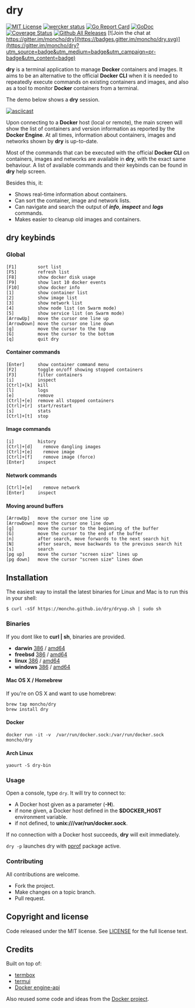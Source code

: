 # dry

[![MIT License](https://img.shields.io/github/license/mashape/apistatus.svg)](https://github.com/moncho/dryblob/master/LICENSE)
[![wercker status](https://app.wercker.com/status/66c3ab71a46c0c8841f34a526fc23189/s/master "wercker status")](https://app.wercker.com/project/bykey/66c3ab71a46c0c8841f34a526fc23189)
[![Go Report Card](https://goreportcard.com/badge/github.com/moncho/dry)](https://goreportcard.com/report/github.com/moncho/dry)
[![GoDoc](https://godoc.org/github.com/moncho/dry?status.svg)](https://godoc.org/github.com/moncho/dry)
[![Coverage Status](https://coveralls.io/repos/github/moncho/dry/badge.svg)](https://coveralls.io/github/moncho/dry)
[![Github All Releases](https://img.shields.io/github/downloads/moncho/dry/total.svg)]()
[![Join the chat at https://gitter.im/moncho/dry](https://badges.gitter.im/moncho/dry.svg)](https://gitter.im/moncho/dry?utm_source=badge&utm_medium=badge&utm_campaign=pr-badge&utm_content=badge)

**dry** is a terminal application to manage **Docker** containers and images. It aims to be an alternative to the official **Docker CLI** when it is needed to repeatedly execute commands on existing containers and images, and also as a tool to monitor **Docker** containers from a terminal.

The demo below shows a **dry** session.

[![asciicast](https://asciinema.org/a/35825.png)](https://asciinema.org/a/35825?autoplay=1&speed=1.5)

Upon connecting to a **Docker** host (local or remote), the main screen will show the list of containers and version information as reported by the **Docker Engine**. At all times, information about containers, images and networks shown by **dry** is up-to-date.

Most of the commands that can be executed with the official **Docker CLI** on containers, images and networks are available in **dry**, with the exact same behaviour. A list of available commands and their keybinds can be found in **dry** help screen.

Besides this, it:

* Shows real-time information about containers.
* Can sort the container, image and network lists.
* Can navigate and search the output of ***info***, ***inspect*** and ***logs*** commands.
* Makes easier to cleanup old images and containers.

## **dry** keybinds

### Global

```
[F1]        sort list
[F5]        refresh list
[F8]        show docker disk usage
[F9]        show last 10 docker events
[F10]       show docker info
[1]         show container list
[2]         show image list
[3]         show network list
[4]         show node list (on Swarm mode)
[5]         show service list (on Swarm mode)
[ArrowUp]   move the cursor one line up
[ArrowDown] move the cursor one line down
[g]         move the cursor to the top
[G]         move the cursor to the bottom
[q]         quit dry
```

#### Container commands

```
[Enter]     show container command menu
[F2]        toggle on/off showing stopped containers
[F3]        filter containers
[i]         inspect
[Ctrl]+[k]  kill
[l]         logs
[e]         remove
[Ctrl]+[e]  remove all stopped containers
[Ctrl]+[r]  start/restart
[s]         stats
[Ctrl]+[t]  stop
```

#### Image commands

```
[i]         history
[Ctrl]+[d]    remove dangling images
[Ctrl]+[e]    remove image
[Ctrl]+[f]    remove image (force)
[Enter]     inspect
```

#### Network commands

```
[Ctrl]+[e]    remove network
[Enter]     inspect
```

#### Moving around buffers

```
[ArrowUp]   move the cursor one line up
[ArrowDown] move the cursor one line down
[g]         move the cursor to the beginning of the buffer
[G]         move the cursor to the end of the buffer
[n]         after search, move forwards to the next search hit
[N]         after search, move backwards to the previous search hit
[s]         search
[pg up]     move the cursor "screen size" lines up
[pg down]   move the cursor "screen size" lines down
```

## Installation

The easiest way to install the latest binaries for Linux and Mac is to run this in your shell:

```$ curl -sSf https://moncho.github.io/dry/dryup.sh | sudo sh```

### Binaries

If you dont like to **curl | sh**, binaries are provided.

* **darwin** [386](https://github.com/moncho/dry/releases/download/v0.8-beta.1/dry-darwin-386) / [amd64](https://github.com/moncho/dry/releases/download/v0.8-beta.1/dry-darwin-amd64)
* **freebsd** [386](https://github.com/moncho/dry/releases/download/v0.8-beta.1/dry-freebsd-386) / [amd64](https://github.com/moncho/dry/releases/download/v0.8-beta.1/dry-freebsd-amd64)
* **linux** [386](https://github.com/moncho/dry/releases/download/v0.8-beta.1/dry-linux-386) / [amd64](https://github.com/moncho/dry/releases/download/v0.8-beta.1/dry-linux-amd64)
* **windows** [386](https://github.com/moncho/dry/releases/download/v0.8-beta.1/dry-windows-386) / [amd64](https://github.com/moncho/dry/releases/download/v0.8-beta.1/dry-windows-amd64)

#### Mac OS X / Homebrew

If you're on OS X and want to use homebrew:

```
brew tap moncho/dry
brew install dry
```

#### Docker

```docker run -it -v  /var/run/docker.sock:/var/run/docker.sock moncho/dry ```

#### Arch Linux

```yaourt -S dry-bin```

### Usage

Open a console, type ```dry```. It will try to connect to:

* A Docker host given as a parameter (**-H**).
* if none given, a Docker host defined in the **$DOCKER_HOST** environment variable.
* if not defined, to **unix:///var/run/docker.sock**.

If no connection with a Docker host succeeds, **dry** will exit immediately.

```dry -p``` launches dry with [pprof](https://golang.org/pkg/net/http/pprof/) package active.

### Contributing

All contributions are welcome.

* Fork the project.
* Make changes on a topic branch.
* Pull request.

## Copyright and license

Code released under the MIT license. See
[LICENSE](https://github.com/moncho/dry/blob/master/LICENSE) for the full license text.

## Credits

Built on top of:

* [termbox](https://github.com/nsf/termbox-go)
* [termui](https://github.com/gizak/termui)
* [Docker engine-api](https://github.com/docker/engine-api)

Also reused some code and ideas from the [Docker project](https://github.com/docker/docker).

